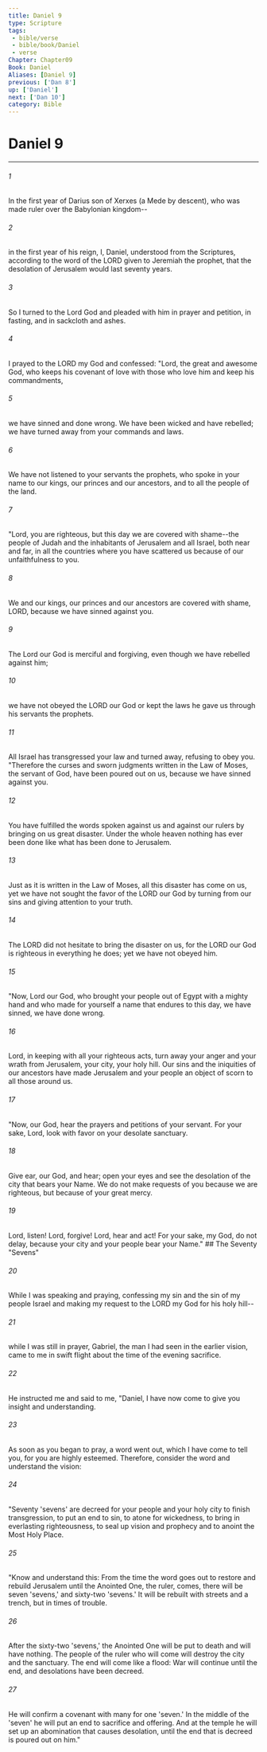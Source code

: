 ```yaml
---
title: Daniel 9
type: Scripture
tags:
 - bible/verse
 - bible/book/Daniel
 - verse
Chapter: Chapter09
Book: Daniel
Aliases: [Daniel 9]
previous: ['Dan 8']
up: ['Daniel']
next: ['Dan 10']
category: Bible
---
```

# Daniel 9

***


###### 1 
In the first year of Darius son of Xerxes (a Mede by descent), who was made ruler over the Babylonian kingdom-- 

###### 2 
in the first year of his reign, I, Daniel, understood from the Scriptures, according to the word of the LORD given to Jeremiah the prophet, that the desolation of Jerusalem would last seventy years. 

###### 3 
So I turned to the Lord God and pleaded with him in prayer and petition, in fasting, and in sackcloth and ashes. 

###### 4 
I prayed to the LORD my God and confessed: "Lord, the great and awesome God, who keeps his covenant of love with those who love him and keep his commandments, 

###### 5 
we have sinned and done wrong. We have been wicked and have rebelled; we have turned away from your commands and laws. 

###### 6 
We have not listened to your servants the prophets, who spoke in your name to our kings, our princes and our ancestors, and to all the people of the land. 

###### 7 
"Lord, you are righteous, but this day we are covered with shame--the people of Judah and the inhabitants of Jerusalem and all Israel, both near and far, in all the countries where you have scattered us because of our unfaithfulness to you. 

###### 8 
We and our kings, our princes and our ancestors are covered with shame, LORD, because we have sinned against you. 

###### 9 
The Lord our God is merciful and forgiving, even though we have rebelled against him; 

###### 10 
we have not obeyed the LORD our God or kept the laws he gave us through his servants the prophets. 

###### 11 
All Israel has transgressed your law and turned away, refusing to obey you. "Therefore the curses and sworn judgments written in the Law of Moses, the servant of God, have been poured out on us, because we have sinned against you. 

###### 12 
You have fulfilled the words spoken against us and against our rulers by bringing on us great disaster. Under the whole heaven nothing has ever been done like what has been done to Jerusalem. 

###### 13 
Just as it is written in the Law of Moses, all this disaster has come on us, yet we have not sought the favor of the LORD our God by turning from our sins and giving attention to your truth. 

###### 14 
The LORD did not hesitate to bring the disaster on us, for the LORD our God is righteous in everything he does; yet we have not obeyed him. 

###### 15 
"Now, Lord our God, who brought your people out of Egypt with a mighty hand and who made for yourself a name that endures to this day, we have sinned, we have done wrong. 

###### 16 
Lord, in keeping with all your righteous acts, turn away your anger and your wrath from Jerusalem, your city, your holy hill. Our sins and the iniquities of our ancestors have made Jerusalem and your people an object of scorn to all those around us. 

###### 17 
"Now, our God, hear the prayers and petitions of your servant. For your sake, Lord, look with favor on your desolate sanctuary. 

###### 18 
Give ear, our God, and hear; open your eyes and see the desolation of the city that bears your Name. We do not make requests of you because we are righteous, but because of your great mercy. 

###### 19 
Lord, listen! Lord, forgive! Lord, hear and act! For your sake, my God, do not delay, because your city and your people bear your Name." ## The Seventy "Sevens" 

###### 20 
While I was speaking and praying, confessing my sin and the sin of my people Israel and making my request to the LORD my God for his holy hill-- 

###### 21 
while I was still in prayer, Gabriel, the man I had seen in the earlier vision, came to me in swift flight about the time of the evening sacrifice. 

###### 22 
He instructed me and said to me, "Daniel, I have now come to give you insight and understanding. 

###### 23 
As soon as you began to pray, a word went out, which I have come to tell you, for you are highly esteemed. Therefore, consider the word and understand the vision: 

###### 24 
"Seventy 'sevens' are decreed for your people and your holy city to finish transgression, to put an end to sin, to atone for wickedness, to bring in everlasting righteousness, to seal up vision and prophecy and to anoint the Most Holy Place. 

###### 25 
"Know and understand this: From the time the word goes out to restore and rebuild Jerusalem until the Anointed One, the ruler, comes, there will be seven 'sevens,' and sixty-two 'sevens.' It will be rebuilt with streets and a trench, but in times of trouble. 

###### 26 
After the sixty-two 'sevens,' the Anointed One will be put to death and will have nothing. The people of the ruler who will come will destroy the city and the sanctuary. The end will come like a flood: War will continue until the end, and desolations have been decreed. 

###### 27 
He will confirm a covenant with many for one 'seven.' In the middle of the 'seven' he will put an end to sacrifice and offering. And at the temple he will set up an abomination that causes desolation, until the end that is decreed is poured out on him." 
